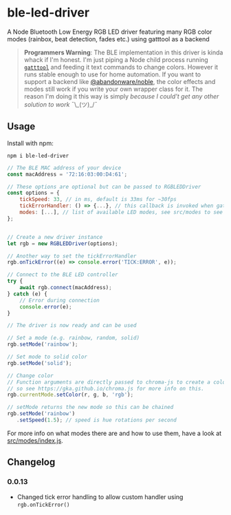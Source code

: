 # ble-led-driver
A Node Bluetooth Low Energy RGB LED driver featuring many RGB color modes (rainbox, beat detection, fades etc.) using gatttool as a backend

> **Programmers Warning**: The BLE implementation in this driver is kinda whack if I'm honest. 
> I'm just piping a Node child process running [`gatttool`](https://elinux.org/RPi_Bluetooth_LE) and feeding it text commands to change colors.
> However it runs stable enough to use for home automation. 
> If you want to support a backend like [@abandonware/noble](https://github.com/abandonware/noble#readme), 
> the color effects and modes still work if you write your own wrapper class for it.
> The reason I'm doing it this way is simply _because I could't get any other solution to work_ ¯\\\_(ツ)\_/¯

## Usage
Install with npm:
```shell
npm i ble-led-driver
```

```js
// The BLE MAC address of your device
const macAddress = '72:16:03:00:D4:61';

// These options are optional but can be passed to RGBLEDDriver
const options = {
	tickSpeed: 33, // in ms, default is 33ms for ~30fps
	tickErrorHandler: () => {...}, // this callback is invoked when gatttool is returning errors
	modes: [...], // list of available LED modes, see src/modes to see how they work
};


// Create a new driver instance
let rgb = new RGBLEDDriver(options);

// Another way to set the tickErrorHandler
rgb.onTickError((e) => console.error('TICK:ERROR', e));

// Connect to the BLE LED controller
try {
	await rgb.connect(macAddress);
} catch (e) {
	// Error during connection
	console.error(e);
}

// The driver is now ready and can be used

// Set a mode (e.g. rainbow, random, solid)
rgb.setMode('rainbow');

// Set mode to solid color
rgb.setMode('solid');

// Change color
// Function arguments are directly passed to chroma-js to create a color,
// so see https://gka.github.io/chroma.js for more info on this.
rgb.currentMode.setColor(r, g, b, 'rgb');

// setMode returns the new mode so this can be chained
rgb.setMode('rainbow')
   .setSpeed(1.5); // speed is hue rotations per second
```

For more info on what modes there are and how to use them, have a look at [src/modes/index.js](src/modes/index.js).


## Changelog
### 0.0.13
- Changed tick error handling to allow custom handler using `rgb.onTickError()`